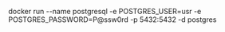 docker run --name postgresql -e POSTGRES_USER=usr -e POSTGRES_PASSWORD=P@ssw0rd -p 5432:5432 -d postgres
